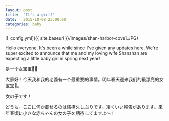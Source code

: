 ```yaml
---
layout: post
title:  "It's a girl!"
date:   2015-10-08 23:00:00
categories: baby
---
```


![_config.yml]({{ site.baseurl }}/images/shan-harbor-cove1.JPG)

Hello everyone. It's been a while since I've given any updates here. We're super excited to announce that me and my loving wife Shanshan are expecting a little baby girl in spring next year! 

是一个女宝宝󾆩！

大家好！今天我和我的老婆有一个最重要的事情。明年春天迎来我们的最漂亮的女宝宝󾆩。

女の子です！

どうも。ここに何か載せるのは結構久しぶりです。凄くいい報告があります。来年春頃に小さな赤ちゃんの女の子を期待してますよ〜！